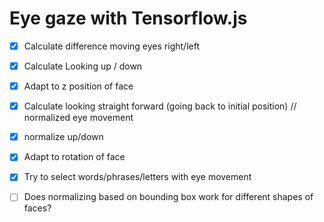 # Eye gaze with Tensorflow.js

- [x] Calculate difference moving eyes right/left
- [x] Calculate Looking up / down
- [x] Adapt to z position of face
- [x] Calculate looking straight forward (going back to initial position) // normalized eye movement
- [x] normalize up/down
- [x] Adapt to rotation of face
- [x] Try to select words/phrases/letters with eye movement

- [ ] Does normalizing based on bounding box work for different shapes of faces?
